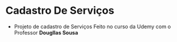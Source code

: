 # Cadastro De Serviços

- Projeto de cadastro de Serviços Feito no curso da Udemy com o Professor <strong>Dougllas Sousa</strong>
